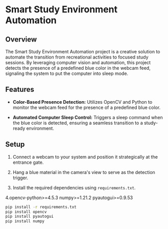 # Smart Study Environment Automation


## Overview

The Smart Study Environment Automation project is a creative solution to automate the transition from recreational activities to focused study sessions. By leveraging computer vision and automation, this project detects the presence of a predefined blue color in the webcam feed, signaling the system to put the computer into sleep mode.

## Features

- **Color-Based Presence Detection:** Utilizes OpenCV and Python to monitor the webcam feed for the presence of a predefined blue color.

- **Automated Computer Sleep Control:** Triggers a sleep command when the blue color is detected, ensuring a seamless transition to a study-ready environment.

## Setup

1. Connect a webcam to your system and position it strategically at the entrance gate.

2. Hang a blue material in the camera's view to serve as the detection trigger.

3. Install the required dependencies using `requirements.txt`.
   
4.opencv-python>=4.5.3
 numpy>=1.21.2
 pyautogui>=0.9.53 

   ```bash
   pip install -r requirements.txt
   pip install opencv
   pip install pyautogui
   pip install numpy
